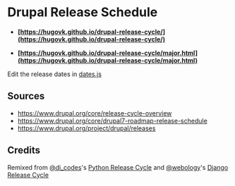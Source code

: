 Drupal Release Schedule
=======================

* **[https://hugovk.github.io/drupal-release-cycle/](https://hugovk.github.io/drupal-release-cycle/)**

* **[https://hugovk.github.io/drupal-release-cycle/major.html](https://hugovk.github.io/drupal-release-cycle/major.html)**

Edit the release dates in [dates.js](dates.js)

## Sources

* https://www.drupal.org/core/release-cycle-overview
* https://www.drupal.org/core/drupal7-roadmap-release-schedule
* https://www.drupal.org/project/drupal/releases

## Credits

Remixed from
<a href="https://twitter.com/di_codes">@di_codes</a>'s
<a href="https://python-release-cycle.glitch.me/">Python Release Cycle</a> 
and
<a href="https://twitter.com/@webology">@webology</a>'s
<a href="https://django-release-cycle.glitch.me/">Django Release Cycle</a>
